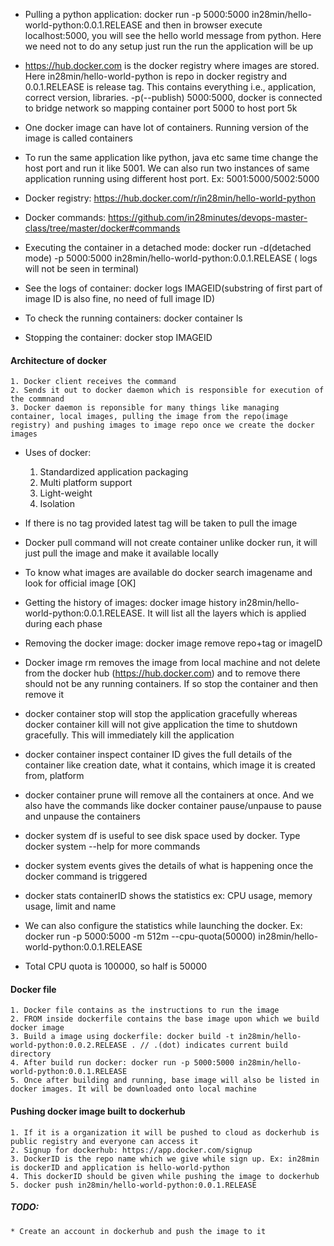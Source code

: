 * Pulling a python application: docker run -p 5000:5000 in28min/hello-world-python:0.0.1.RELEASE and then in browser execute localhost:5000, you will see the hello world message from python. Here we need not to do any setup just run the run the application will be up

* https://hub.docker.com is the docker registry where images are stored. Here in28min/hello-world-python is repo in docker registry and 0.0.1.RELEASE is release tag. This contains everything i.e., application, correct version, libraries. -p(--publish) 5000:5000, docker is connected to bridge network so mapping container port 5000 to host port 5k

* One docker image can have lot of containers. Running version of the image is called containers

* To run the same application like python, java etc same time change the host port and run it like 5001. We can also run two instances of same application running using different host port. Ex: 5001:5000/5002:5000

* Docker registry: https://hub.docker.com/r/in28min/hello-world-python

* Docker commands: https://github.com/in28minutes/devops-master-class/tree/master/docker#commands

* Executing the container in a detached mode: docker run -d(detached mode) -p 5000:5000 in28min/hello-world-python:0.0.1.RELEASE ( logs will not be seen in terminal)

* See the logs of container: docker logs IMAGEID(substring of first part of image ID is also fine, no need of full image ID)

* To check the running containers: docker container ls

* Stopping the container: docker stop IMAGEID

#### Architecture of docker

    1. Docker client receives the command
    2. Sends it out to docker daemon which is responsible for execution of the commnand
    3. Docker daemon is reponsible for many things like managing container, local images, pulling the image from the repo(image registry) and pushing images to image repo once we create the docker images

* Uses of docker:
    1. Standardized application packaging
    2. Multi platform support
    3. Light-weight
    4. Isolation

* If there is no tag provided latest tag will be taken to pull the image

* Docker pull command will not create container unlike docker run, it will just pull the image and make it available locally

* To know what images are available do docker search imagename and look for official image [OK]

* Getting the history of images: docker image history in28min/hello-world-python:0.0.1.RELEASE. It will list all the layers which is applied during each phase

* Removing the docker image: docker image remove repo+tag or imageID

* Docker image rm removes the image from local machine and not delete from the docker hub (https://hub.docker.com) and to remove there should not be any running containers. If so stop the container and then remove it

* docker container stop will stop the application gracefully whereas docker container kill will not give application the time to shutdown gracefully. This will immediately kill the application

* docker container inspect container ID gives the full details of the container like creation date, what it contains, which image it is created from, platform

* docker container prune will remove all the containers at once. And we also have the commands like docker container pause/unpause to pause and unpause the containers

* docker system df is useful to see disk space used by docker. Type docker system --help for more commands

* docker system events gives the details of what is happening once the docker command is triggered

* docker stats containerID shows the statistics ex: CPU usage, memory usage, limit and name

* We can also configure the statistics while launching the docker. Ex: docker run -p 5000:5000 -m 512m --cpu-quota(50000) in28min/hello-world-python:0.0.1.RELEASE

* Total CPU quota is 100000, so half is 50000

#### Docker file
    1. Docker file contains as the instructions to run the image
    2. FROM inside dockerfile contains the base image upon which we build docker image
    3. Build a image using dockerfile: docker build -t in28min/hello-world-python:0.0.2.RELEASE . // .(dot) indicates current build directory
    4. After build run docker: docker run -p 5000:5000 in28min/hello-world-python:0.0.1.RELEASE
    5. Once after building and running, base image will also be listed in docker images. It will be downloaded onto local machine

#### Pushing docker image built to dockerhub
    1. If it is a organization it will be pushed to cloud as dockerhub is public registry and everyone can access it
    2. Signup for dockerhub: https://app.docker.com/signup
    3. DockerID is the repo name which we give while sign up. Ex: in28min is dockerID and application is hello-world-python
    4. This dockerID should be given while pushing the image to dockerhub
    5. docker push in28min/hello-world-python:0.0.1.RELEASE

##### TODO:
    * Create an account in dockerhub and push the image to it
